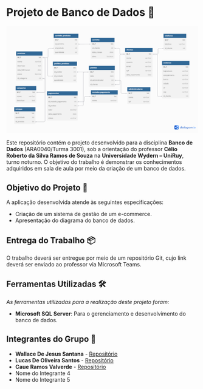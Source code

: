 # Projeto de Banco de Dados 🛒

<p align="center">
  <img src="./screenshot/diagrama.png" alt="Diagrama do Banco de Dados" width="900" />
</p>

Este repositório contém o projeto desenvolvido para a disciplina **Banco de Dados** (ARA0040/Turma 3001), sob a orientação do professor **Célio Roberto da Silva Ramos de Souza** na **Universidade Wydern – UniRuy**, turno noturno. O objetivo do trabalho é demonstrar os conhecimentos adquiridos em sala de aula por meio da criação de um banco de dados.

## Objetivo do Projeto 🎯

A aplicação desenvolvida atende às seguintes especificações:

- Criação de um sistema de gestão de um e-commerce.
- Apresentação do diagrama do banco de dados.

## Entrega do Trabalho 📦

O trabalho deverá ser entregue por meio de um repositório Git, cujo link deverá ser enviado ao professor via Microsoft Teams.

## Ferramentas Utilizadas 🛠️

*As ferramentas utilizadas para a realização deste projeto foram:*

- **Microsoft SQL Server**: Para o gerenciamento e desenvolvimento do banco de dados.

## Integrantes do Grupo 👥

- **Wallace De Jesus Santana** - [Repositório](https://github.com/wallacemt/projeto-de-banco-de-dados-ecommerce)
- **Lucas De Oliveira Santos** - [Repositório](https://github.com/Luccas094/projeto-bd-ecommerce)
- **Caue Ramos Valverde** - [Repositório](https://github.com/CaueKonceRamos/projeto-bd-ecommerce)
- Nome do Integrante 4
- Nome do Integrante 5

